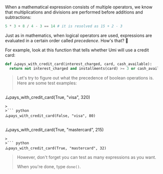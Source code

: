 When a mathematical expression consists of multiple operators, we know that multiplications and divisions are performed before additions and subtractions:

```python
5 * 3 + 8 / 4 - 3 == 14 # it is resolved as 15 + 2 - 3
```

Just as in mathematics, when logical operators are used, expressions are evaluated in a certain order called _precedence_. How's that? :thinking:

For example, look at this function that tells whether Umi will use a credit card:

```python
def ムpays_with_credit_card(interest_charged, card, cash_available):
  return not interest_charged and installments(card) >= 3 or cash_available < 100
```

> Let's try to figure out what the precedence of boolean operations is. Here are some test examples:
>
>``` python
ムpays_with_credit_card(True, "visa", 320)
```
>
>``` python
ムpays_with_credit_card(False, "visa", 80)
```
>
>``` python
ムpays_with_credit_card(True, "mastercard", 215)
```
>
>``` python
ムpays_with_credit_card(True, "mastercard", 32)
```
>
> However, don't forget you can test as many expressions as you want.
>
> When you're done, type `done()`.

